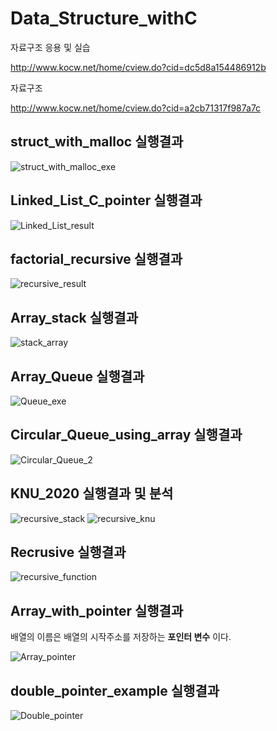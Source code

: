 # Data_Structure_withC
자료구조 응용 및 실습

http://www.kocw.net/home/cview.do?cid=dc5d8a154486912b

자료구조

http://www.kocw.net/home/cview.do?cid=a2cb71317f987a7c

## struct_with_malloc 실행결과
![struct_with_malloc_exe](https://user-images.githubusercontent.com/50546745/147537553-0c6471e1-e367-464d-8dcb-789675f930a8.png)

## Linked_List_C_pointer 실행결과
![Linked_List_result](https://user-images.githubusercontent.com/50546745/147563589-afc00b12-c90e-43bc-a414-7eccf4b5d0f8.png)

## factorial_recursive 실행결과
![recursive_result](https://user-images.githubusercontent.com/50546745/147659611-bcbc0259-f7b8-4c65-b399-93ecae4a4aff.png)

## Array_stack 실행결과 
![stack_array](https://user-images.githubusercontent.com/50546745/147668227-72d0b5de-ae08-4c4f-93b8-1878f3ea737d.png)

## Array_Queue 실행결과
![Queue_exe](https://user-images.githubusercontent.com/50546745/147725098-dac20622-207a-4714-b396-0ea4ce5c4dad.png)

## Circular_Queue_using_array 실행결과
![Circular_Queue_2](https://user-images.githubusercontent.com/50546745/147741915-9790b43b-7d44-4a17-8f76-1717f5bdd4dd.png)

## KNU_2020 실행결과 및 분석 
![recursive_stack](https://user-images.githubusercontent.com/50546745/148911377-ef9f0d66-c3ba-4222-8220-5a27a6069ba4.png)
![recursive_knu](https://user-images.githubusercontent.com/50546745/148911399-9e88117c-0b56-4342-a141-81c1ee744fd1.png)

## Recrusive 실행결과
![recursive_function](https://user-images.githubusercontent.com/50546745/148931437-44eafc72-b661-4a55-96c1-ca43558a425f.png)

## Array_with_pointer 실행결과
배열의 이름은 배열의 시작주소를 저장하는 __포인터 변수__ 이다.

![Array_pointer](https://user-images.githubusercontent.com/50546745/149475557-2c89f5cb-e066-448e-a0db-ed91b4df3947.png)

## double_pointer_example 실행결과

![Double_pointer](https://user-images.githubusercontent.com/50546745/149767922-c17c6de1-b69a-4794-b899-9939ed5e3728.png)

